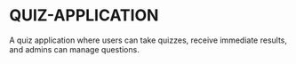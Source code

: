 # QUIZ-APPLICATION
A quiz application where users can take quizzes, receive immediate results, and admins can manage questions.
